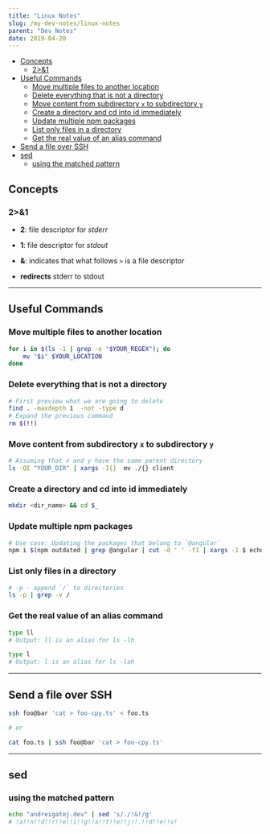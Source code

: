 ```yaml
---
title: "Linux Notes"
slug: /my-dev-notes/linux-notes
parent: "Dev Notes"
date: 2019-04-20
---
```


- [Concepts](#concepts)
  - [2>&1](#21)
- [Useful Commands](#useful-commands)
  - [Move multiple files to another location](#move-multiple-files-to-another-location)
  - [Delete everything that is not a directory](#delete-everything-that-is-not-a-directory)
  - [Move content from subdirectory `x` to subdirectory `y`](#move-content-from-subdirectory-x-to-subdirectory-y)
  - [Create a directory and cd into id immediately](#create-a-directory-and-cd-into-id-immediately)
  - [Update multiple npm packages](#update-multiple-npm-packages)
  - [List only files in a directory](#list-only-files-in-a-directory)
  - [Get the real value of an alias command](#get-the-real-value-of-an-alias-command)
- [Send a file over SSH](#send-a-file-over-ssh)
- [sed](#sed)
  - [using the matched pattern](#using-the-matched-pattern)

## Concepts



### 2>&1

* **2**: file descriptor for *stderr*

* **1**: file descriptor for *stdout*

* **&**: indicates that what follows `>` is a file descriptor

* **redirects** stderr to stdout

---

## Useful Commands

### Move multiple files to another location
```bash
for i in $(ls -1 | grep -e "$YOUR_REGEX"); do 
    mv "$i" $YOUR_LOCATION 
done
```

### Delete everything that is not a directory
```bash
# First preview what we are going to delete
find . -maxdepth 1  -not -type d
# Expand the previous command
rm $(!!)
```

### Move content from subdirectory `x` to subdirectory `y`
```bash
# Assuming that x and y have the same parent directory
ls -QI "YOUR_DIR" | xargs -I{}  mv ./{} client
```

### Create a directory and cd into id immediately
```bash
mkdir <dir_name> && cd $_
```

### Update multiple npm packages

```bash
# Use case: Updating the packages that belong to `@angular`
npm i $(npm outdated | grep @angular | cut -d ' ' -f1 | xargs -I $ echo '$@latest' | xargs echo)
```

### List only files in a directory

```bash
# -p - append `/` to directories
ls -p | grep -v /
```

### Get the real value of an alias command

```bash
type ll
# Output: ll is an alias for ls -lh

type l
# Output: l is an alias for ls -lah
```

---

## Send a file over SSH

```bash
ssh foo@bar 'cat > foo-cpy.ts' < foo.ts

# or

cat foo.ts | ssh foo@bar 'cat > foo-cpy.ts'
```

---

## sed

### using the matched pattern

```bash
echo "andreigatej.dev" | sed 's/./!&!/g'
# !a!!n!!d!!r!!e!!i!!g!!a!!t!!e!!j!!.!!d!!e!!v!
```